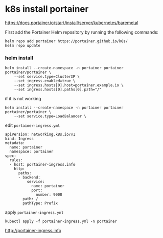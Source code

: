 # k8s install portainer

https://docs.portainer.io/start/install/server/kubernetes/baremetal

First add the Portainer Helm repository by running the following commands:
```
helm repo add portainer https://portainer.github.io/k8s/
helm repo update
```


### helm install
```
helm install --create-namespace -n portainer portainer portainer/portainer \
    --set service.type=ClusterIP \
    --set ingress.enabled=true \
    --set ingress.hosts[0].host=portainer.example.io \
    --set ingress.hosts[0].paths[0].path="/"
```


if it is not working
```
helm install --create-namespace -n portainer portainer portainer/portainer \
    --set service.type=LoadBalancer \
```

edit ```portainer-ingress.yml```
```
apiVersion: networking.k8s.io/v1
kind: Ingress
metadata:
  name: portainer
  namespace: portainer
spec:
  rules:
  - host: portainer-ingress.info
    http:
      paths:
      - backend:
          service:
            name: portainer
            port:
              number: 9000
        path: /
        pathType: Prefix
```

apply ```portainer-ingress.yml```
```
kubectl apply -f portainer-ingress.yml -n portainer
```


http://portainer-ingress.info